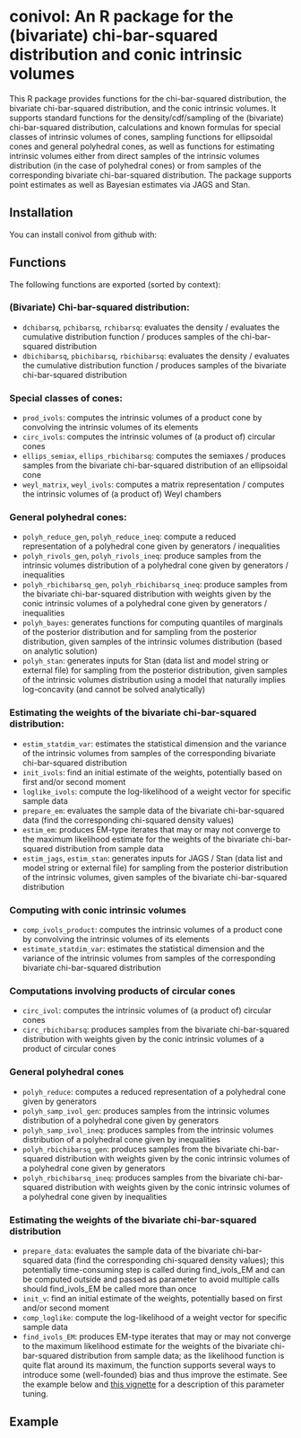 conivol: An R package for the (bivariate) chi-bar-squared distribution and conic intrinsic volumes
================

<!-- README.md is generated from README.Rmd. Please edit that file -->
This R package provides functions for the chi-bar-squared distribution, the bivariate chi-bar-squared distribution, and the conic intrinsic volumes. It supports standard functions for the density/cdf/sampling of the (bivariate) chi-bar-squared distribution, calculations and known formulas for special classes of intrinsic volumes of cones, sampling functions for ellipsoidal cones and general polyhedral cones, as well as functions for estimating intrinsic volumes either from direct samples of the intrinsic volumes distribution (in the case of polyhedral cones) or from samples of the corresponding bivariate chi-bar-squared distribution. The package supports point estimates as well as Bayesian estimates via JAGS and Stan.

Installation
------------

You can install conivol from github with:

<!-- {r gh-installation, eval = FALSE} -->
<!-- # install.packages("devtools") -->
<!-- devtools::install_github("damelunx/conivol") -->
Functions
---------

The following functions are exported (sorted by context):

### (Bivariate) Chi-bar-squared distribution:

-   `dchibarsq`, `pchibarsq`, `rchibarsq`: evaluates the density / evaluates the cumulative distribution function / produces samples of the chi-bar-squared distribution
-   `dbichibarsq`, `pbichibarsq`, `rbichibarsq`: evaluates the density / evaluates the cumulative distribution function / produces samples of the bivariate chi-bar-squared distribution

### Special classes of cones:

-   `prod_ivols`: computes the intrinsic volumes of a product cone by convolving the intrinsic volumes of its elements
-   `circ_ivols`: computes the intrinsic volumes of (a product of) circular cones
-   `ellips_semiax`, `ellips_rbichibarsq`: computes the semiaxes / produces samples from the bivariate chi-bar-squared distribution of an ellipsoidal cone
-   `weyl_matrix`, `weyl_ivols`: computes a matrix representation / computes the intrinsic volumes of (a product of) Weyl chambers

### General polyhedral cones:

-   `polyh_reduce_gen`, `polyh_reduce_ineq`: compute a reduced representation of a polyhedral cone given by generators / inequalities
-   `polyh_rivols_gen`, `polyh_rivols_ineq`: produce samples from the intrinsic volumes distribution of a polyhedral cone given by generators / inequalities
-   `polyh_rbichibarsq_gen`, `polyh_rbichibarsq_ineq`: produce samples from the bivariate chi-bar-squared distribution with weights given by the conic intrinsic volumes of a polyhedral cone given by generators / inequalities
-   `polyh_bayes`: generates functions for computing quantiles of marginals of the posterior distribution and for sampling from the posterior distribution, given samples of the intrinsic volumes distribution (based on analytic solution)
-   `polyh_stan`: generates inputs for Stan (data list and model string or external file) for sampling from the posterior distribution, given samples of the intrinsic volumes distribution using a model that naturally implies log-concavity (and cannot be solved analytically)

### Estimating the weights of the bivariate chi-bar-squared distribution:

-   `estim_statdim_var`: estimates the statistical dimension and the variance of the intrinsic volumes from samples of the corresponding bivariate chi-bar-squared distribution
-   `init_ivols`: find an initial estimate of the weights, potentially based on first and/or second moment
-   `loglike_ivols`: compute the log-likelihood of a weight vector for specific sample data
-   `prepare_em`: evaluates the sample data of the bivariate chi-bar-squared data (find the corresponding chi-squared density values)
-   `estim_em`: produces EM-type iterates that may or may not converge to the maximum likelihood estimate for the weights of the bivariate chi-bar-squared distribution from sample data
-   `estim_jags`, `estim_stan`: generates inputs for JAGS / Stan (data list and model string or external file) for sampling from the posterior distribution of the intrinsic volumes, given samples of the bivariate chi-bar-squared distribution

### Computing with conic intrinsic volumes

-   `comp_ivols_product`: computes the intrinsic volumes of a product cone by convolving the intrinsic volumes of its elements
-   `estimate_statdim_var`: estimates the statistical dimension and the variance of the intrinsic volumes from samples of the corresponding bivariate chi-bar-squared distribution

### Computations involving products of circular cones

-   `circ_ivol`: computes the intrinsic volumes of (a product of) circular cones
-   `circ_rbichibarsq`: produces samples from the bivariate chi-bar-squared distribution with weights given by the conic intrinsic volumes of a product of circular cones

### General polyhedral cones

-   `polyh_reduce`: computes a reduced representation of a polyhedral cone given by generators
-   `polyh_samp_ivol_gen`: produces samples from the intrinsic volumes distribution of a polyhedral cone given by generators
-   `polyh_samp_ivol_ineq`: produces samples from the intrinsic volumes distribution of a polyhedral cone given by inequalities
-   `polyh_rbichibarsq_gen`: produces samples from the bivariate chi-bar-squared distribution with weights given by the conic intrinsic volumes of a polyhedral cone given by generators
-   `polyh_rbichibarsq_ineq`: produces samples from the bivariate chi-bar-squared distribution with weights given by the conic intrinsic volumes of a polyhedral cone given by inequalities

### Estimating the weights of the bivariate chi-bar-squared distribution

-   `prepare_data`: evaluates the sample data of the bivariate chi-bar-squared data (find the corresponding chi-squared density values); this potentially time-consuming step is called during find\_ivols\_EM and can be computed outside and passed as parameter to avoid multiple calls should find\_ivols\_EM be called more than once
-   `init_v`: find an initial estimate of the weights, potentially based on first and/or second moment
-   `comp_loglike`: compute the log-likelihood of a weight vector for specific sample data
-   `find_ivols_EM`: produces EM-type iterates that may or may not converge to the maximum likelihood estimate for the weights of the bivariate chi-bar-squared distribution from sample data; as the likelihood function is quite flat around its maximum, the function supports several ways to introduce some (well-founded) bias and thus improve the estimate. See the example below and [this vignette](vignettes/estim-conic-intrinsic-volumes-with-EM.html) for a description of this parameter tuning.

Example
-------

<!-- ```{r echo=FALSE, message=FALSE} -->
<!-- library(conivol) -->
<!-- library(Rmosek) -->
<!-- library(tidyverse) -->
<!-- ``` -->
<!-- We consider the product of two circular cones, one 5-dimensional and another -->
<!-- 8-dimensional. -->
<!-- ```{r} -->
<!-- # specify the dimensions -->
<!-- D <- c(5,8) -->
<!-- # specify the angles -->
<!-- alpha <- c( 0.7*pi/2, 0.8*pi/2 ) -->
<!-- # get the exact intrinsic volumes -->
<!-- v <- circ_ivol(D, alpha, product = TRUE) -->
<!-- # plot the values and its logarithms -->
<!-- d <- sum(D) -->
<!-- ggplot(tibble(k=0:d, v=v), aes(x=k,y=v)) + -->
<!--     geom_line() + -->
<!--     theme_bw() -->
<!-- ggplot(tibble(k=0:d, `log(v)`=log(v)), aes(x=k,y=`log(v)`)) + -->
<!--     geom_line() + -->
<!--     theme_bw() -->
<!-- ``` -->
<!-- The goal is to reconstruct these values from samples from the bivariate -->
<!-- chi-bar-squared distribution with the above intrinsic volumes as weights. -->
<!-- ```{r} -->
<!-- # set sample size -->
<!-- n <- 10^5 -->
<!-- # obtain sample of the specified size -->
<!-- set.seed(1234) -->
<!-- m_samp <- circ_rbichibarsq(n,D,alpha) -->
<!-- # scatter plot of the sample -->
<!-- ggplot(as_tibble(m_samp), aes(V1,V2)) + geom_point(alpha=.02) + -->
<!--     theme_bw() + -->
<!--     theme(axis.title.x=element_blank(),axis.title.y=element_blank()) -->
<!-- ``` -->
